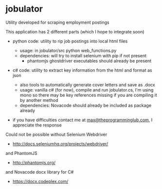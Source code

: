 # jobulator
Utility developed for scraping employment postings

This application has 2 different parts (which I hope to integrate soon)

  - python code: utility to rip job postings into local html files
    - usage: in jobulator/src python web_functions.py
    - dependencies: will try to install selenium with pip if not present
      - phantomjs ghostdriver executables should already be present
    
  - c# code: utility to extract key information from the html and format as json
    - also tools to automatically generate cover letters and save as .docx
    - usage: vanilla c# (for now), compile and run jobulator.cs, I'm using mono so there may be key references missing if you are compiling it by another method
    - dependencies: Novacode should already be included as package already
    
  - if you have difficulties contact me at max@theprogramminglub.com, I appreciate the response

Could not be possible without Selenium Webdriver
  - http://docs.seleniumhq.org/projects/webdriver/

and PhantomJS
  - http://phantomjs.org/
  
and Novacode docx library for C#
  - https://docx.codeplex.com/
